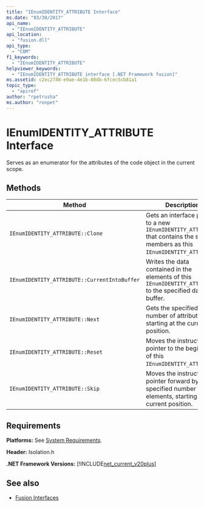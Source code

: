 ```yaml
---
title: "IEnumIDENTITY_ATTRIBUTE Interface"
ms.date: "03/30/2017"
api_name: 
  - "IEnumIDENTITY_ATTRIBUTE"
api_location: 
  - "fusion.dll"
api_type: 
  - "COM"
f1_keywords: 
  - "IEnumIDENTITY_ATTRIBUTE"
helpviewer_keywords: 
  - "IEnumIDENTITY_ATTRIBUTE interface [.NET Framework fusion]"
ms.assetid: c2ec2748-e9ae-4e1b-80db-6fcec5cb81a1
topic_type: 
  - "apiref"
author: "rpetrusha"
ms.author: "ronpet"
---
```

# IEnumIDENTITY_ATTRIBUTE Interface
Serves as an enumerator for the attributes of the code object in the current scope.  
  
## Methods  
  
|Method|Description|  
|------------|-----------------|  
|`IEnumIDENTITY_ATTRIBUTE::Clone`|Gets an interface pointer to a new `IEnumIDENTITY_ATTRIBUTE` that contains the same members as this `IEnumIDENTITY_ATTRIBUTE`.|  
|`IEnumIDENTITY_ATTRIBUTE::CurrentIntoBuffer`|Writes the data contained in the elements of this `IEnumIDENTITY_ATTRIBUTE` to the specified data buffer.|  
|`IEnumIDENTITY_ATTRIBUTE::Next`|Gets the specified number of attributes, starting at the current position.|  
|`IEnumIDENTITY_ATTRIBUTE::Reset`|Moves the instruction pointer to the beginning of this `IEnumIDENTITY_ATTRIBUTE`.|  
|`IEnumIDENTITY_ATTRIBUTE::Skip`|Moves the instruction pointer forward by the specified number of elements, starting at the current position.|  
  
## Requirements  
 **Platforms:** See [System Requirements](../../get-started/system-requirements.md).  
  
 **Header:** Isolation.h  
  
 **.NET Framework Versions:** [!INCLUDE[net_current_v20plus](../../../../includes/net-current-v20plus-md.md)]  
  
## See also

- [Fusion Interfaces](fusion-interfaces.md)
